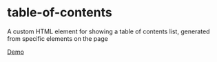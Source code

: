 # table-of-contents
A custom HTML element for showing a table of contents list, generated from specific elements on the page

[Demo](http://jounik.github.io/table-of-contents/demo.html)
